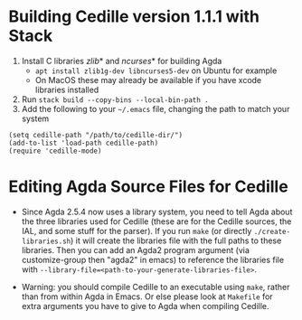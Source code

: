 # Building Cedille version 1.1.1 with Stack

1. Install C libraries *zlib** and *ncurses** for building Agda
    - `apt install zlib1g-dev libncurses5-dev` on Ubuntu for example
    - On MacOS these may already be available if you have xcode libraries installed
2. Run `stack build --copy-bins --local-bin-path .`
3. Add the following to your `~/.emacs` file, changing the path to match your system
```
(setq cedille-path "/path/to/cedille-dir/")
(add-to-list 'load-path cedille-path)
(require 'cedille-mode)
```

# Editing Agda Source Files for Cedille

 * Since Agda 2.5.4 now uses a library system, you need to tell Agda
   about the three libraries used for Cedille (these are for the Cedille
   sources, the IAL, and some stuff for the parser).  If you run `make`
   (or directly `./create-libraries.sh`) it will create the libraries
   file with the full paths to these libraries.  Then you can add an
   Agda2 program argument (via customize-group then "agda2" in emacs)
   to reference the libraries file with
   `--library-file=<path-to-your-generate-libraries-file>`.

 * Warning: you should compile Cedille to an executable using `make`,
   rather than from within Agda in Emacs.  Or else please look at 
   `Makefile` for extra arguments you have to give to Agda
   when compiling Cedille.
